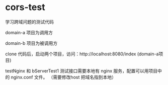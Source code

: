 # cors-test
学习跨域问题的测试代码

domain-a 项目为调用方

domain-b 项目为被调用方

clone 代码后，启动两个项目，访问：http://localhost:8080/index (domain-a项目)


testNginx 和 bServerTest1 测试接口需要本地有 nginx 服务，配置可以用项目中的 nginx.conf 文件。
（需要修改host 把域名指到本地）